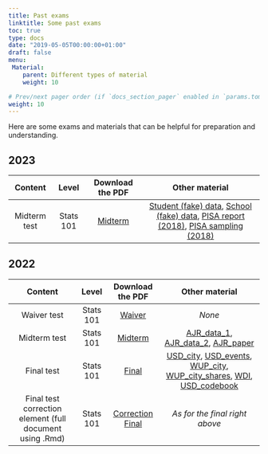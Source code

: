 ```yaml
---
title: Past exams
linktitle: Some past exams
toc: true
type: docs
date: "2019-05-05T00:00:00+01:00"
draft: false
menu:
 Material:
    parent: Different types of material
    weight: 10

# Prev/next pager order (if `docs_section_pager` enabled in `params.toml`)
weight: 10
---
```


Here are some exams and materials that can be helpful for preparation and understanding. 

## 2023

Content | Level | Download the PDF | Other material
:--------------:|:-----:|:-------------:|:-------------:
Midterm test    | Stats 101 | [Midterm](https://github.com/RemiVine/academic-kickstart-1/tree/master/static/img/Statistics_doc/Past_exams/MIDTERM_2023_Statistics_IRPS.pdf.pdf) | [Student (fake) data](https://github.com/RemiVine/academic-kickstart-1/blob/master/static/img/Statistics_doc/Past_exams/MIDTERM_2023_PISA_fake_student_level.xlsx), [School (fake) data](https://github.com/RemiVine/academic-kickstart-1/blob/master/static/img/Statistics_doc/Past_exams/MIDTERM_2023_PISA_fake_school_level.xlsx), [PISA report (2018)](https://github.com/RemiVine/academic-kickstart-1/blob/master/static/img/Statistics_doc/Past_exams/MIDTERM_2023_PISA_2018_Insights.pdf), [PISA sampling (2018)](https://github.com/RemiVine/academic-kickstart-1/blob/master/static/img/Statistics_doc/Past_exams/MIDTERM_2023_PISA2018_TecReport-Ch-04-Sample-Design.pdf.pdf)


## 2022

Content | Level | Download the PDF | Other material
:--------------:|:-----:|:-------------:|:-------------:
Waiver test     | Stats 101 |  [Waiver](https://github.com/RemiVine/academic-kickstart-1/tree/master/static/img/Statistics_doc/Past_exams/Waiver_09_2022_final-1-11.pdf) | *None*
Midterm test    | Stats 101 |  [Midterm](https://github.com/RemiVine/academic-kickstart-1/tree/master/static/img/Statistics_doc/Past_exams/Stat_I_midterm_VF.pdf) | [AJR_data_1](https://github.com/RemiVine/academic-kickstart-1/blob/master/static/img/Statistics_doc/Past_exams/AJR_2001_base.dta), [AJR_data_2](https://github.com/RemiVine/academic-kickstart-1/blob/master/static/img/Statistics_doc/Past_exams/AJR_health_data.dta), [AJR_paper](https://github.com/RemiVine/academic-kickstart-1/blob/master/static/img/Statistics_doc/Past_exams/AJR_2001_paper.pdf)
Final test      | Stats 101 |  [Final](https://github.com/RemiVine/academic-kickstart-1/tree/master/static/img/Statistics_doc/Past_exams/Statistics_IRPS_exam_2022.pdf) |[USD_city](https://github.com/RemiVine/academic-kickstart-1/tree/master/static/img/Statistics_doc/Past_exams/cities.xlsx),  [USD_events](https://github.com/RemiVine/academic-kickstart-1/tree/master/static/img/Statistics_doc/Past_exams/events.xlsx),  [WUP_city](https://github.com/RemiVine/academic-kickstart-1/tree/master/static/img/Statistics_doc/Past_exams/WUP_AnnualPopUrbanAggl.dta),  [WUP_city_shares](https://github.com/RemiVine/academic-kickstart-1/tree/master/static/img/Statistics_doc/Past_exams/WUP_PercTotPopUrbanAggl.dta),  [WDI](https://github.com/RemiVine/academic-kickstart-1/tree/master/static/img/Statistics_doc/Past_exams/WDI_2019_selection.dta),  [USD_codebook](https://github.com/RemiVine/academic-kickstart-1/tree/master/static/img/Statistics_doc/Past_exams/Codebook_preliminary_version.pdf)
Final test correction element (full document using .Rmd) | Stats 101 |   [Correction Final](https://github.com/RemiVine/academic-kickstart-1/tree/master/static/img/Statistics_doc/Past_exams/Exam_Stat_I_a_correction.pdf) | *As for the final right above*





